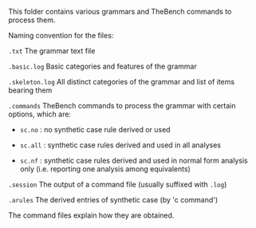 This folder contains various grammars and TheBench commands to process them.

Naming convention for the files:

<code>.txt</code> The grammar text file

<code>.basic.log</code> Basic categories and features of the grammar

<code>.skeleton.log</code> All distinct categories of the grammar and list of items bearing them

<code>.commands</code> TheBench commands to process the grammar with certain options, which are:

   - <code>sc.no</code>  : no synthetic case rule derived or used

   - <code>sc.all</code> : synthetic case rules derived and used in all analyses

   - <code>sc.nf</code>  : synthetic case rules derived and used in normal form analysis only (i.e. reporting one analysis among equivalents)
                  
<code>.session</code> The output of a command file (usually suffixed with <code>.log</code>)

<code>.arules</code> The derived entries of synthetic case (by 'c command')

The command files explain how they are obtained.
